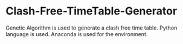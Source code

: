 # Clash-Free-TimeTable-Generator
Genetic Algorithm is used to generate a clash free time table. Python language is used. Anaconda is used for the environment.
